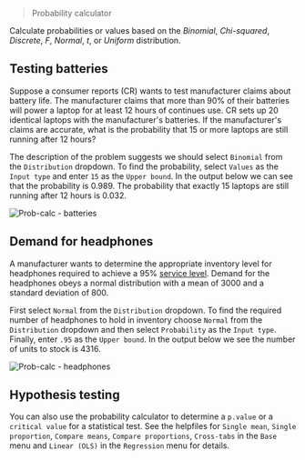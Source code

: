 > Probability calculator

Calculate probabilities or values based on the _Binomial_, _Chi-squared_, _Discrete_, _F_, _Normal_, _t_, or _Uniform_ distribution.

## Testing batteries

Suppose a consumer reports (CR) wants to test manufacturer claims about battery life. The manufacturer claims that more than 90% of their batteries will power a laptop for at least 12 hours of continues use. CR sets up 20 identical laptops with the manufacturer's batteries. If the manufacturer's claims are accurate, what is the probability that 15 or more laptops are still running after 12 hours?

The description of the problem suggests we should select `Binomial` from the `Distribution` dropdown. To find the probability, select `Values` as the `Input type` and enter `15` as the `Upper bound`. In the output below we can see that the probability is 0.989. The probability that exactly 15 laptops are still running after 12 hours is 0.032.

![Prob-calc - batteries](figures_quant/prob_calc_batteries.png)

## Demand for headphones

A manufacturer wants to determine the appropriate inventory level for headphones required to achieve a 95% <a href="https://en.wikipedia.org/wiki/Service_level" target="_blank">service level</a>. Demand for the headphones obeys a normal distribution with a mean of 3000 and a standard deviation of 800.

First select `Normal` from the `Distribution` dropdown. To find the required number of headphones to hold in inventory choose `Normal` from the `Distribution` dropdown and then select `Probability` as the `Input type`. Finally, enter `.95` as the `Upper bound`. In the output below we see the number of units to stock is 4316.

![Prob-calc - headphones](figures_quant/prob_calc_headphones.png)

## Hypothesis testing

You can also use the probability calculator to determine a `p.value` or a `critical value` for a statistical test. See the helpfiles for `Single mean`, `Single proportion`, `Compare means`, `Compare proportions`, `Cross-tabs` in the `Base` menu and `Linear (OLS)` in the `Regression` menu for details.
